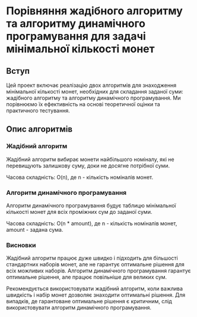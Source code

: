 # Порівняння жадібного алгоритму та алгоритму динамічного програмування для задачі мінімальної кількості монет

## Вступ

Цей проект включає реалізацію двох алгоритмів для знаходження мінімальної кількості монет, необхідних для складання заданої суми: жадібного алгоритму та алгоритму динамічного програмування. Ми порівнюємо їх ефективність на основі теоретичної оцінки та практичного тестування.

## Опис алгоритмів

### Жадібний алгоритм

Жадібний алгоритм вибирає монети найбільшого номіналу, які не перевищують залишкову суму, доки не досягне потрібної суми. 

Часова складність: O(n), де n - кількість номіналів монет.

### Алгоритм динамічного програмування

Алгоритм динамічного програмування будує таблицю мінімальної кількості монет для всіх проміжних сум до заданої суми.

Часова складність: O(n * amount), де n - кількість номіналів монет, amount - задана сума.

### Висновки

Жадібний алгоритм працює дуже швидко і підходить для більшості стандартних наборів монет, але не гарантує оптимальне рішення для всіх можливих наборів. Алгоритм динамічного програмування гарантує оптимальне рішення, але працює повільніше для великих сум.

Рекомендується використовувати жадібний алгоритм, коли важлива швидкість і набір монет дозволяє знаходити оптимальні рішення. Для випадків, де гарантоване оптимальне рішення є критичним, слід використовувати алгоритм динамічного програмування.